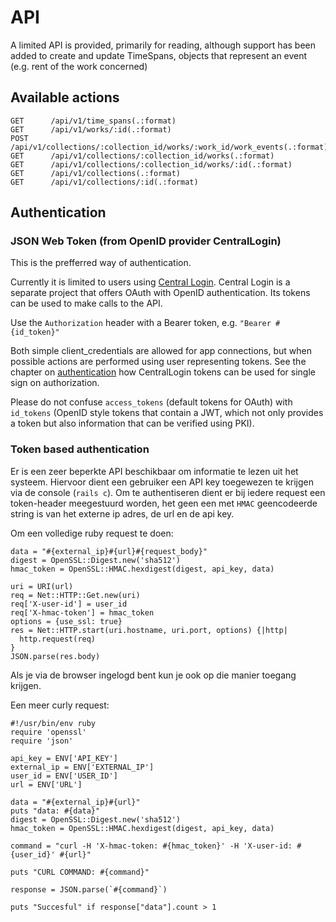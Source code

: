 # API

A limited API is provided, primarily for reading, although support has been added to create and update TimeSpans, objects that represent an event (e.g. rent of the work concerned)

## Available actions

    GET      /api/v1/time_spans(.:format)
    GET      /api/v1/works/:id(.:format)
    POST     /api/v1/collections/:collection_id/works/:work_id/work_events(.:format)
    GET      /api/v1/collections/:collection_id/works(.:format)
    GET      /api/v1/collections/:collection_id/works/:id(.:format)
    GET      /api/v1/collections(.:format)
    GET      /api/v1/collections/:id(.:format)

## Authentication

### JSON Web Token (from OpenID provider CentralLogin)

This is the prefferred way of authentication.

Currently it is limited to users using [Central Login](https://murb.nl/blog?tags=CentralLogin). Central Login is a separate project that offers OAuth with OpenID authentication. Its tokens can be used to make calls to the API.

Use the `Authorization` header with a Bearer token, e.g. `"Bearer #{id_token}"`

Both simple client_credentials are allowed for app connections, but when possible actions are performed using user representing tokens. See the chapter on [authentication](authentication.md) how CentralLogin tokens can be used for single sign on authorization.

Please do not confuse `access_tokens` (default tokens for OAuth) with `id_tokens` (OpenID style tokens that contain a JWT, which not only provides a token but also information that can be verified using PKI).

### Token based authentication

Er is een zeer beperkte API beschikbaar om informatie te lezen uit het systeem. Hiervoor dient een gebruiker een API key toegewezen te krijgen via de console (`rails c`). Om te authentiseren dient er bij iedere request een token-header meegestuurd worden, het geen een met `HMAC` geencodeerde string is van het externe ip adres, de url en de api key.

Om een volledige ruby request te doen:

    data = "#{external_ip}#{url}#{request_body}"
    digest = OpenSSL::Digest.new('sha512')
    hmac_token = OpenSSL::HMAC.hexdigest(digest, api_key, data)

    uri = URI(url)
    req = Net::HTTP::Get.new(uri)
    req['X-user-id'] = user_id
    req['X-hmac-token'] = hmac_token
    options = {use_ssl: true}
    res = Net::HTTP.start(uri.hostname, uri.port, options) {|http|
      http.request(req)
    }
    JSON.parse(res.body)

Als je via de browser ingelogd bent kun je ook op die manier toegang krijgen.

Een meer curly request:

    #!/usr/bin/env ruby
    require 'openssl'
    require 'json'

    api_key = ENV['API_KEY']
    external_ip = ENV['EXTERNAL_IP']
    user_id = ENV['USER_ID']
    url = ENV['URL']

    data = "#{external_ip}#{url}"
    puts "data: #{data}"
    digest = OpenSSL::Digest.new('sha512')
    hmac_token = OpenSSL::HMAC.hexdigest(digest, api_key, data)

    command = "curl -H 'X-hmac-token: #{hmac_token}' -H 'X-user-id: #{user_id}' #{url}"

    puts "CURL COMMAND: #{command}"

    response = JSON.parse(`#{command}`)

    puts "Succesful" if response["data"].count > 1

